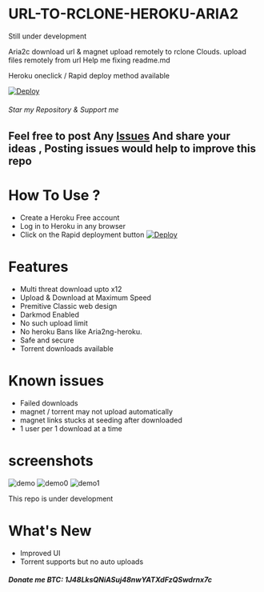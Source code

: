 # URL-TO-RCLONE-HEROKU-ARIA2

 Still under development

Aria2c download url & magnet upload remotely to rclone Clouds.
upload files remotely from url
Help me fixing readme.md 

Heroku oneclick / Rapid deploy method available

[![Deploy](https://www.herokucdn.com/deploy/button.svg)](https://dashboard.heroku.com/new?template=https://github.com/developeranaz/Aria2-Rclone-Remote-Uploader-HEROKU)

###### Star my Repository & Support me

## Feel free to post Any [Issues](https://github.com/developeranaz/Aria2-Rclone-Remote-Uploader-HEROKU/issues) And share your ideas , Posting issues would help to improve this repo

# How To Use ?
* Create a Heroku Free account
* Log in to Heroku in any browser
* Click on the Rapid deployment button [![Deploy](https://www.herokucdn.com/deploy/button.svg)](https://dashboard.heroku.com/new?template=https://github.com/developeranaz/Aria2-Rclone-Remote-Uploader-HEROKU)


# Features 
 * Multi threat download upto x12
 * Upload & Download at Maximum Speed
 * Premitive Classic web design
 * Darkmod Enabled
 * No such upload limit
 * No heroku Bans like Aria2ng-heroku.
 * Safe and secure
 * Torrent downloads available
# Known issues
 * Failed downloads 
 * magnet / torrent may not upload automatically
 * magnet links stucks at seeding after downloaded
 * 1 user per 1 download at a time
# screenshots
![demo](https://raw.githubusercontent.com/developeranaz/Aria2-Rclone-Remote-Uploader-HEROKU/main/example-imgs/Screenshot_20210506-153704.jpg)
![demo0](https://raw.githubusercontent.com/developeranaz/URL-TO-MEGA-HEROKU/main/example-imgs/Screenshot_20210506_005030.jpg)
![demo1](https://raw.githubusercontent.com/developeranaz/URL-TO-MEGA-HEROKU/main/example-imgs/Screenshot_20210506_010117_com.brave.browser.jpg)

This repo is under development

# What's New
* Improved UI
* Torrent supports but no auto uploads

##### Donate me BTC: 1J48LksQNiASuj48nwYATXdFzQSwdrnx7c


